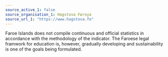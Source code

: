 ```yaml
---
source_active_1: false
source_organisation_1: Hagstova Føroya
source_url_1: "https://www.hagstova.fo"
---
```

Faroe Islands does not compile continuous and official statistics in accordance with the methodology of the indicator. The Faroese legal framwork for education is, however, gradually developing and sustainability is one of the goals being formulated.
